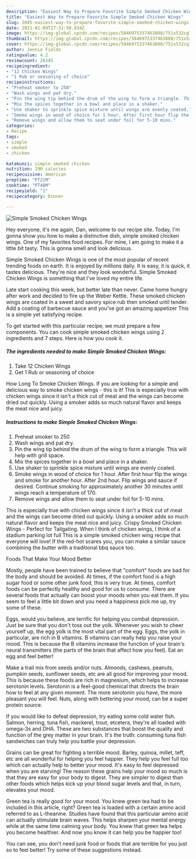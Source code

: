 ```yaml
---
description: "Easiest Way to Prepare Favorite Simple Smoked Chicken Wings"
title: "Easiest Way to Prepare Favorite Simple Smoked Chicken Wings"
slug: 2045-easiest-way-to-prepare-favorite-simple-smoked-chicken-wings
date: 2021-01-09T17:31:50.834Z
image: https://img-global.cpcdn.com/recipes/5846975337463808/751x532cq70/simple-smoked-chicken-wings-recipe-main-photo.jpg
thumbnail: https://img-global.cpcdn.com/recipes/5846975337463808/751x532cq70/simple-smoked-chicken-wings-recipe-main-photo.jpg
cover: https://img-global.cpcdn.com/recipes/5846975337463808/751x532cq70/simple-smoked-chicken-wings-recipe-main-photo.jpg
author: Jennie Fields
ratingvalue: 4.2
reviewcount: 26245
recipeingredient:
- "12 Chicken Wings"
- "1 Rub or seasoning of choice"
recipeinstructions:
- "Preheat smoker to 250"
- "Wash wings and pat dry."
- "Pin the wing tip behind the drum of the wing to form a triangle. This will help with grill space."
- "Mix the spices together in a bowl and place in a shaker."
- "Use shaker to sprinkle spice mixture until wings are evenly coated."
- "Smoke wings in wood of choice for 1 hour. After first hour flip the wings and smoke for another hour. After 2nd hour. Flip wings and sauce if desired. Continue smoking for approximately another 30 minutes until wings reach a temperature of 170."
- "Remove wings and allow them to seat under foil for 5-10 mins."
categories:
- Recipe
tags:
- simple
- smoked
- chicken

katakunci: simple smoked chicken 
nutrition: 190 calories
recipecuisine: American
preptime: "PT21M"
cooktime: "PT48M"
recipeyield: "1"
recipecategory: Dinner

---
```



![Simple Smoked Chicken Wings](https://img-global.cpcdn.com/recipes/5846975337463808/751x532cq70/simple-smoked-chicken-wings-recipe-main-photo.jpg)

Hey everyone, it's me again, Dan, welcome to our recipe site. Today, I'm gonna show you how to make a distinctive dish, simple smoked chicken wings. One of my favorites food recipes. For mine, I am going to make it a little bit tasty. This is gonna smell and look delicious.

Simple Smoked Chicken Wings is one of the most popular of recent trending foods on earth. It is enjoyed by millions daily. It is easy, it is quick, it tastes delicious. They're nice and they look wonderful. Simple Smoked Chicken Wings is something that I've loved my entire life.

Late start cooking this week, but better late than never. Came home hungry after work and decided to fire up the Weber Kettle. These smoked chicken wings are coated in a sweet and savory spice rub then smoked until tender. Add a coating of barbecue sauce and you&#39;ve got an amazing appetizer This is a simple yet satisfying recipe.


To get started with this particular recipe, we must prepare a few components. You can cook simple smoked chicken wings using 2 ingredients and 7 steps. Here is how you cook it.

<!--inarticleads1-->

##### The ingredients needed to make Simple Smoked Chicken Wings:

1. Take 12 Chicken Wings
1. Get 1 Rub or seasoning of choice


How Long To Smoke Chicken Wings. If you are looking for a simple and delicious way to smoke chicken wings - this is it! This is especially true with chicken wings since it isn&#39;t a thick cut of meat and the wings can become dried out quickly. Using a smoker adds so much natural flavor and keeps the meat nice and juicy. 

<!--inarticleads2-->

##### Instructions to make Simple Smoked Chicken Wings:

1. Preheat smoker to 250
1. Wash wings and pat dry.
1. Pin the wing tip behind the drum of the wing to form a triangle. This will help with grill space.
1. Mix the spices together in a bowl and place in a shaker.
1. Use shaker to sprinkle spice mixture until wings are evenly coated.
1. Smoke wings in wood of choice for 1 hour. After first hour flip the wings and smoke for another hour. After 2nd hour. Flip wings and sauce if desired. Continue smoking for approximately another 30 minutes until wings reach a temperature of 170.
1. Remove wings and allow them to seat under foil for 5-10 mins.


This is especially true with chicken wings since it isn&#39;t a thick cut of meat and the wings can become dried out quickly. Using a smoker adds so much natural flavor and keeps the meat nice and juicy. Crispy Smoked Chicken Wings - Perfect for Tailgating. When I think of chicken wings, I think of a stadium parking lot full This is a simple smoked chicken wing recipe that everyone will love! If the red-hot scares you, you can make a similar sauce combining the butter with a traditional bbq sauce too. 

Foods That Make Your Mood Better


Mostly, people have been trained to believe that "comfort" foods are bad for the body and should be avoided. At times, if the comfort food is a high sugar food or some other junk food, this is very true. At times, comfort foods can be perfectly healthy and good for us to consume. There are several foods that actually can boost your moods when you eat them. If you seem to feel a little bit down and you need a happiness pick me up, try some of these.

Eggs, would you believe, are terrific for helping you combat depression. Just be sure that you don't toss out the yolk. Whenever you wish to cheer yourself up, the egg yolk is the most vital part of the egg. Eggs, the yolk in particular, are rich in B vitamins. B vitamins can really help you raise your mood. This is because the B vitamins increase the function of your brain's neural transmitters (the parts of the brain that affect how you feel). Eat an egg and feel better!

Make a trail mix from seeds and/or nuts. Almonds, cashews, peanuts, pumpkin seeds, sunflower seeds, etc are all good for improving your mood. This is because these foods are rich in magnesium, which helps to increase serotonin levels. Serotonin is a feel-good chemical that directs the brain how to feel at any given moment. The more serotonin you have, the more pleasant you will feel. Nuts, along with bettering your mood, can be a super protein source.

If you would like to defeat depression, try eating some cold water fish. Salmon, herring, tuna fish, mackerel, trout, etcetera, they're all loaded with omega-3s and DHA. These are two substances that boost the quality and function of the grey matter in your brain. It's the truth: consuming tuna fish sandwiches can truly help you battle your depression. 

Grains can be great for fighting a terrible mood. Barley, quinoa, millet, teff, etc are all wonderful for helping you feel happier. They help you feel full too which can actually help to better your mood. It's easy to feel depressed when you are starving! The reason these grains help your mood so much is that they are easy for your body to digest. They are simpler to digest than other foods which helps kick up your blood sugar levels and that, in turn, elevates your mood.

Green tea is really good for your mood. You knew green tea had to be included in this article, right? Green tea is loaded with a certain amino acid referred to as L-theanine. Studies have found that this particular amino acid can actually stimulate brain waves. This helps sharpen your mental energy while at the same time calming your body. You knew that green tea helps you become healthier. And now you know it can help you be happier too!

You can see, you don't need junk food or foods that are terrible for you just so to feel better! Try  some  of  these  suggestions  instead.

